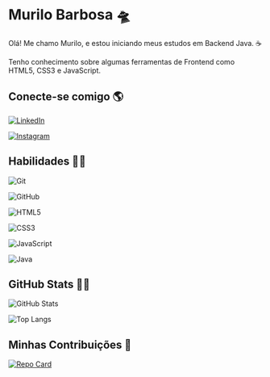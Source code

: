 # Murilo Barbosa 🛸
Olá! Me chamo Murilo, e estou iniciando meus estudos em Backend Java. ☕


Tenho conhecimento sobre algumas ferramentas de Frontend como HTML5, CSS3 e JavaScript.

## Conecte-se comigo 🌎
[![LinkedIn](https://img.shields.io/badge/LinkedIn-4B0082?style=for-the-badge&logo=linkedin&logoColor=0E76A8)](https://www.linkedin.com/in/murilo-barbosa-sn/)

 [![Instagram](https://img.shields.io/badge/Instagram-7B68EE?style=for-the-badge&logo=instagram)](https://www.instagram.com/wolfgang_laufeyson/?theme=dark)

## Habilidades 👨‍💻
![Git](https://img.shields.io/badge/git-4B0082?style=for-the-badge&logo=git)

![GitHub](https://img.shields.io/badge/github-7B68EE?style=for-the-badge&logo=github)

![HTML5](https://img.shields.io/badge/HTML5-4B0082?style=for-the-badge&logo=html5)

![CSS3](https://img.shields.io/badge/CSS3-7B68EE?style=for-the-badge&logo=css3&logoColor=264CE4)

![JavaScript](https://img.shields.io/badge/JavaScript-4B0082?style=for-the-badge&logo=javascript)

![Java](https://img.shields.io/badge/Java-7B68EE?style=for-the-badge&logo=java)

## GitHub Stats 🖖🏻
![GitHub Stats](https://github-readme-stats.vercel.app/api?username=Mb1997lana&theme=transparent&bg_color=4B0082&border_color=7B68EE&show_icons=true&icon_color=30A3DC&title_color=E94D5F&text_color=FFF&hide_title=true&hide=stars)

![Top Langs](https://github-readme-stats-git-masterrstaa-rickstaa.vercel.app/api/top-langs/?username=Mb1997lana&bg_color=7B68EE&border_color=30A3DC&title_color=E94D5F&text_color=FFF)

## Minhas Contribuições 🌌
[![Repo Card](https://github-readme-stats.vercel.app/api/pin/?username=Mb1997lana&repo=dio-lab-desafio-de-projeto&bg_color=4B0082&border_color=7B68EE&show_icons=true&icon_color=30A3DC&title_color=E94D5F&text_color=FFF)](https://github.com/Mb1997lana/dio-lab-desafio-de-projeto)